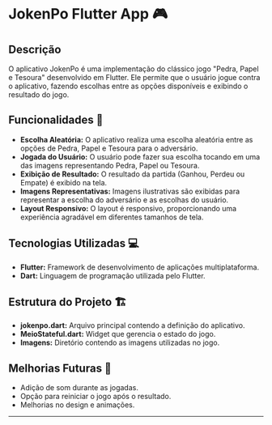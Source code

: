 # JokenPo Flutter App 🎮

## Descrição
O aplicativo JokenPo é uma implementação do clássico jogo "Pedra, Papel e Tesoura" desenvolvido em Flutter. Ele permite que o usuário jogue contra o aplicativo, fazendo escolhas entre as opções disponíveis e exibindo o resultado do jogo.

## Funcionalidades 🚀
- **Escolha Aleatória:** O aplicativo realiza uma escolha aleatória entre as opções de Pedra, Papel e Tesoura para o adversário.
- **Jogada do Usuário:** O usuário pode fazer sua escolha tocando em uma das imagens representando Pedra, Papel ou Tesoura.
- **Exibição de Resultado:** O resultado da partida (Ganhou, Perdeu ou Empate) é exibido na tela.
- **Imagens Representativas:** Imagens ilustrativas são exibidas para representar a escolha do adversário e as escolhas do usuário.
- **Layout Responsivo:** O layout é responsivo, proporcionando uma experiência agradável em diferentes tamanhos de tela.

## Tecnologias Utilizadas 💻
- **Flutter:** Framework de desenvolvimento de aplicações multiplataforma.
- **Dart:** Linguagem de programação utilizada pelo Flutter.

## Estrutura do Projeto 🏗️
- **jokenpo.dart:** Arquivo principal contendo a definição do aplicativo.
- **MeioStateful.dart:** Widget que gerencia o estado do jogo.
- **Imagens:** Diretório contendo as imagens utilizadas no jogo.


## Melhorias Futuras 🚧
- Adição de som durante as jogadas.
- Opção para reiniciar o jogo após o resultado.
- Melhorias no design e animações.

---

